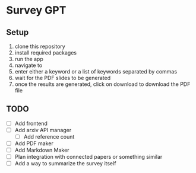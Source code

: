 # Survey GPT


## Setup
1. clone this repository
2. install required packages
3. run the app
4. navigate to 
5. enter either a keyword or a list of keywords separated by commas
6. wait for the PDF slides to be generated
7. once the results are generated, click on download to download the PDF file

## TODO

- [ ] Add frontend
- [ ] Add arxiv API manager
  - [ ] Add reference count
- [ ] Add PDF maker
- [ ] Add Markdown Maker
- [ ] Plan integration with connected papers or something similar
- [ ] Add a way to summarize the survey itself 